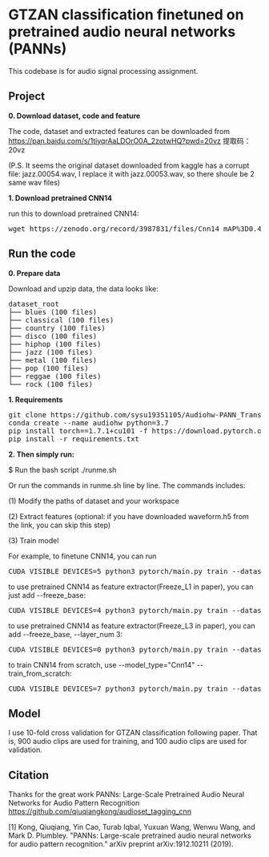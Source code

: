 # GTZAN classification finetuned on pretrained audio neural networks (PANNs)

This codebase is for audio signal processing assignment.

## Project
**0. Download dataset, code and feature** 

The code, dataset and extracted features can be downloaded from https://pan.baidu.com/s/1tiyqrAaLDOrO0A_2zotwHQ?pwd=20vz
提取码：20vz

(P.S. It seems the original dataset downloaded from kaggle has a corrupt file: jazz.00054.wav, I replace it with jazz.00053.wav, so there shoule be 2 same wav files)


**1. Download pretrained CNN14** 

run this to download pretrained CNN14:
<pre>
wget https://zenodo.org/record/3987831/files/Cnn14_mAP%3D0.431.pth?download=1
</pre>

## Run the code

**0. Prepare data** 

Download and upzip data, the data looks like:

<pre>
dataset_root
├── blues (100 files)
├── classical (100 files)
├── country (100 files)
├── disco (100 files)
├── hiphop (100 files)
├── jazz (100 files)
├── metal (100 files)
├── pop (100 files)
├── reggae (100 files)
└── rock (100 files)
</pre>

**1. Requirements**

<pre>
git clone https://github.com/sysu19351105/Audiohw-PANN_Transfer_GTZAN.git
conda create --name audiohw python=3.7
pip install torch==1.7.1+cu101 -f https://download.pytorch.org/whl/torch_stable.html
pip install -r requirements.txt
</pre>


**2. Then simply run:**

$ Run the bash script ./runme.sh

Or run the commands in runme.sh line by line. The commands includes:

(1) Modify the paths of dataset and your workspace

(2) Extract features
(optional: if you have downloaded waveform.h5 from the link, you can skip this step)

(3) Train model

For example, to finetune CNN14, you can run
<pre>
CUDA_VISIBLE_DEVICES=5 python3 pytorch/main.py train --dataset_dir="/data1/nys_new/audiohw/PANN/GTZAN/Data/genres_original" --workspace="/data1/nys_new/audiohw/PANN/finetune" --holdout_fold=1 --model_type="Transfer_Cnn14" --pretrained_checkpoint_path="/data1/nys_new/audiohw/PANN/Cnn14_mAP=0.431.pth" --loss_type=clip_nll --augmentation='mixup' --learning_rate=1e-4 --batch_size=32 --resume_iteration=0 --stop_iteration=10000  --cuda
</pre>

to use pretrained CNN14 as feature extractor(Freeze_L1 in paper), you can just add --freeze_base:
<pre>
CUDA_VISIBLE_DEVICES=4 python3 pytorch/main.py train --dataset_dir="/data1/nys_new/audiohw/PANN/GTZAN/Data/genres_original" --workspace="/data1/nys_new/audiohw/PANN/finetune" --holdout_fold=1 --model_type="Transfer_Cnn14" --pretrained_checkpoint_path="/data1/nys_new/audiohw/PANN/Cnn14_mAP=0.431.pth" --freeze_base --loss_type=clip_nll --augmentation='mixup' --learning_rate=1e-4 --batch_size=32 --resume_iteration=0 --stop_iteration=10000 --cuda
</pre>

to use pretrained CNN14 as feature extractor(Freeze_L3 in paper), you can add --freeze_base, --layer_num 3:
<pre>
CUDA_VISIBLE_DEVICES=0 python3 pytorch/main.py train --dataset_dir="/data1/nys_new/audiohw/PANN/GTZAN/Data/genres_original" --workspace="/data1/nys_new/audiohw/PANN/finetune" --holdout_fold=1 --model_type="Transfer_Cnn14" --pretrained_checkpoint_path="/data1/nys_new/audiohw/PANN/Cnn14_mAP=0.431.pth" --loss_type=clip_nll --augmentation='mixup' --learning_rate=1e-4 --batch_size=32 --resume_iteration=0 --stop_iteration=10000 --freeze_base --layer_num 3 --cuda
</pre>

to train CNN14 from scratch, use --model_type="Cnn14" --train_from_scratch:
<pre>
CUDA_VISIBLE_DEVICES=7 python3 pytorch/main.py train --dataset_dir="/data1/nys_new/audiohw/PANN/GTZAN/Data/genres_original" --workspace="/data1/nys_new/audiohw/PANN/finetune" --holdout_fold=1 --model_type="Cnn14" --pretrained_checkpoint_path="" --train_from_scratch --loss_type=clip_nll --augmentation='mixup' --learning_rate=1e-4 --batch_size=32 --resume_iteration=0 --stop_iteration=10000 --cuda
</pre>

## Model
I use 10-fold cross validation for GTZAN classification following paper. That is, 900 audio clips are used for training, and 100 audio clips are used for validation.


## Citation
Thanks for the great work PANNs: Large-Scale Pretrained Audio Neural Networks for Audio Pattern Recognition
https://github.com/qiuqiangkong/audioset_tagging_cnn

[1] Kong, Qiuqiang, Yin Cao, Turab Iqbal, Yuxuan Wang, Wenwu Wang, and Mark D. Plumbley. "PANNs: Large-scale pretrained audio neural networks for audio pattern recognition." arXiv preprint arXiv:1912.10211 (2019).
